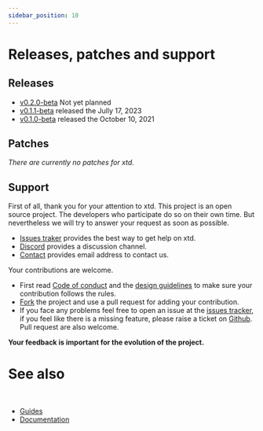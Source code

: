 ```yaml
---
sidebar_position: 10
---
```


# Releases, patches and support

## Releases

* [v0.2.0-beta](https://github.com/gammasoft71/xtd/releases/tag/untagged-6c9580e8527b975f3e02) Not yet planned
* [v0.1.1-beta](https://github.com/gammasoft71/xtd/releases/tag/v0.1.1-beta) released the Jully 17, 2023
* [v0.1.0-beta](https://github.com/gammasoft71/xtd/releases/tag/v0.1.0-beta) released the October 10, 2021

## Patches

*There are currently no patches for xtd.*

## Support

First of all, thank you for your attention to xtd.​ This project is an open source project. The developers who participate do so on their own time. But nevertheless we will try to answer your request as soon as possible. ​

* [Issues traker](https://github.com/gammasoft71/xtd/issues) provides the best way to get help on xtd.
* [Discord](https://discordapp.com/users/gammasoft#9288) provides a discussion channel.
* [Contact](https://gammasoft71.github.io/xtd/docs/Support/contact) provides email address to contact us. 

Your contributions are welcome.

* First read [Code of conduct](https://github.com/gammasoft71/xtd/blob/master/CODE_OF_CONDUCT.md) and the [design guidelines](https://gammasoft71.github.io/xtd/docs/documentation/design_guidelines) to make sure your contribution follows the rules.
* [Fork](https://github.com/gammasoft71/xtd/fork) the project and use a pull request for adding your contribution.
* If you face any problems feel free to open an issue at the [issues tracker](https://github.com/gammasoft71/xtd/issues), if you feel like there is a missing feature, please raise a ticket on [Github](https://github.com/gammasoft71/xtd). Pull request are also welcome.

**Your feedback is important for the evolution of the project.**

# See also
​
* [Guides](/docs/documentation/guides)
* [Documentation](/docs/documentation)

